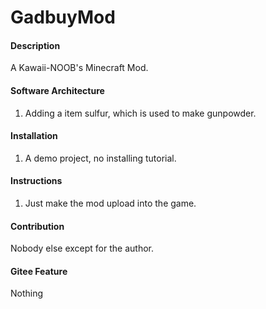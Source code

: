 # GadbuyMod

#### Description

A Kawaii-NOOB's Minecraft Mod.


#### Software Architecture

1.  Adding a item sulfur, which is used to make gunpowder.


#### Installation

1.  A demo project, no installing tutorial.


#### Instructions

1.  Just make the mod upload into the game.


#### Contribution

Nobody else except for the author.


#### Gitee Feature

Nothing